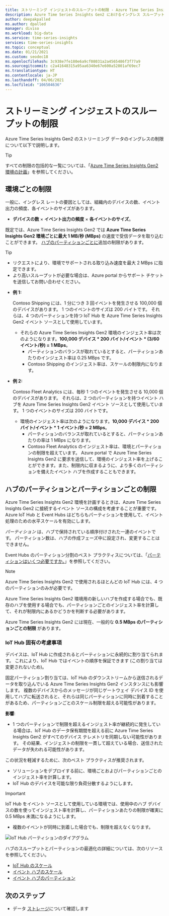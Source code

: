 ```yaml
---
title: ストリーミング インジェストのスループットの制限 - Azure Time Series Insights Gen2 | Microsoft Docs
description: Azure Time Series Insights Gen2 におけるイングレス スループットの制限について説明します。
author: deepakpalled
ms.author: dpalled
manager: diviso
ms.workload: big-data
ms.service: time-series-insights
services: time-series-insights
ms.topic: conceptual
ms.date: 01/21/2021
ms.custom: seodec18
ms.openlocfilehash: 3c938e7fe180e6a9cf08031a2a4565486f3f77a9
ms.sourcegitcommit: c2a41648315a95aa6340e67e600a52801af69ec7
ms.translationtype: HT
ms.contentlocale: ja-JP
ms.lasthandoff: 04/06/2021
ms.locfileid: "106504636"
---
```

# <a name="streaming-ingestion-throughput-limits"></a>ストリーミング インジェストのスループットの制限

Azure Time Series Insights Gen2 のストリーミング データのイングレスの制限について以下で説明します。

> [!TIP]
> すべての制限の包括的な一覧については、「[Azure Time Series Insights Gen2 環境の計画](./how-to-plan-your-environment.md#review-azure-time-series-insights-gen2-limits)」を参照してください。

## <a name="per-environment-limitations"></a>環境ごとの制限

一般に、イングレス レートの要因としては、組織内のデバイスの数、イベント出力の頻度、各イベントのサイズがあります。

* **デバイスの数** × **イベント出力の頻度** × **各イベントのサイズ**。

既定では、Azure Time Series Insights Gen2 では **Azure Time Series Insights Gen2 環境ごとに最大 1 MB/秒 (MBps)** の速度で受信データを取り込むことができます。 [ハブのパーティションごとに](./concepts-streaming-ingress-throughput-limits.md#hub-partitions-and-per-partition-limits)追加の制限があります。

> [!TIP]
>
> * リクエストにより、環境でサポートされる取り込み速度を最大 2 MBps に指定できます。
> * より高いスループットが必要な場合は、Azure portal からサポート チケットを送信してお問い合わせください。

* **例 1:**

    Contoso Shipping には、1 分につき 3 回イベントを発生させる 100,000 個のデバイスがあります。 1 つのイベントのサイズは 200 バイトです。 それらは、4 つのパーティションを持つ IoT Hub を Azure Time Series Insights Gen2 イベント ソースとして使用しています。

  * それらの Azure Time Series Insights Gen2 環境のインジェスト率は次のようになります。**100,000 デバイス * 200 バイト/イベント * (3/60 イベント/秒) = 1 MBps**。
    * パーティションのバランスが取れているとすると、パーティションあたりのインジェスト率は 0.25 MBps です。
    * Contoso Shipping のインジェスト率は、スケールの制限内になります。

* **例 2:**

    Contoso Fleet Analytics には、毎秒 1 つのイベントを発生させる 10,000 個のデバイスがあります。 それらは、2 つのパーティションを持つイベント ハブを Azure Time Series Insights Gen2 イベント ソースとして使用しています。 1 つのイベントのサイズは 200 バイトです。

  * 環境のインジェスト率は次のようになります。**10,000 デバイス * 200 バイト/イベント * 1 イベント/秒 = 2 MBps**。
    * パーティションのバランスが取れているとすると、パーティションあたりの率は 1 MBps になります。
    * Contoso Fleet Analytics のインジェスト率は、環境とパーティションの制限を超えています。 Azure portal で Azure Time Series Insights Gen2 に要求を送信して、環境のインジェスト率を上げることができます。また、制限内に収まるように、より多くのパーティションを備えたイベント ハブを作成することもできます。

## <a name="hub-partitions-and-per-partition-limits"></a>ハブのパーティションとパーティションごとの制限

Azure Time Series Insights Gen2 環境を計画するときは、Azure Time Series Insights Gen2 に接続するイベント ソースの構成を考慮することが重要です。 Azure IoT Hub と Event Hubs はどちらもパーティションを使用して、イベント処理のための水平スケールを有効にします。

*パーティション* は、ハブで保持されている順序付けされた一連のイベントです。 パーティション数は、ハブの作成フェーズ中に設定され、変更することはできません。

Event Hubs のパーティション分割のベスト プラクティスについては、「[パーティションはいくつ必要ですか。](../event-hubs/event-hubs-faq.md#how-many-partitions-do-i-need)」を参照してください。

> [!NOTE]
> Azure Time Series Insights Gen2 で使用されるほとんどの IoT Hub には、4 つのパーティションのみが必要です。

Azure Time Series Insights Gen2 環境用の新しいハブを作成する場合でも、既存のハブを使用する場合でも、パーティションごとのインジェスト率を計算して、それが制限内にあるかどうかを判断する必要があります。

Azure Time Series Insights Gen2 には現在、一般的な **0.5 MBps のパーティションごとの制限** があります。

### <a name="iot-hub-specific-considerations"></a>IoT Hub 固有の考慮事項

デバイスは、IoT Hub に作成されるとパーティションに永続的に割り当てられます。 これにより、IoT Hub ではイベントの順序を保証できます (この割り当ては変更されないため)。

固定パーティション割り当ては、IoT Hub のダウンストリームから送信されるデータを取り込んでいる Azure Time Series Insights Gen2 インスタンスにも影響します。 複数のデバイスからのメッセージが同じゲートウェイ デバイス ID を使用してハブに転送されると、それらは同じパーティションに同時に到着することがあるため、パーティションごとのスケール制限を超える可能性があります。

**影響**:

* 1 つのパーティションで制限を超えるインジェスト率が継続的に発生している場合は、IoT Hub のデータ保有期間を超える前に Azure Time Series Insights Gen2 がすべてのデバイス テレメトリを同期しない可能性があります。 その結果、インジェストの制限を一貫して超えている場合、送信されたデータが失われる可能性があります。

この状況を軽減するために、次のベスト プラクティスが推奨されます。

* ソリューションをデプロイする前に、環境ごとおよびパーティションごとのインジェスト率を計算します。
* IoT Hub のデバイスを可能な限り負荷分散するようにします。

> [!IMPORTANT]
> IoT Hub をイベント ソースとして使用している環境では、使用中のハブ デバイスの数を使ってインジェスト率を計算し、パーティションあたりの制限が確実に 0.5 MBps 未満になるようにします。
>
> * 複数のイベントが同時に到着した場合でも、制限を超えなくなります。

  ![IoT Hub パーティションのダイアグラム](media/concepts-ingress-overview/iot-hub-partiton-diagram.png)

ハブのスループットとパーティションの最適化の詳細については、次のリソースを参照してください。

* [IoT Hub のスケール](../iot-hub/iot-hub-scaling.md)
* [イベント ハブのスケール](../event-hubs/event-hubs-scalability.md#throughput-units)
* [イベント ハブのパーティション](../event-hubs/event-hubs-features.md#partitions)

## <a name="next-steps"></a>次のステップ

* データ [ストレージ](./concepts-storage.md)について確認します

